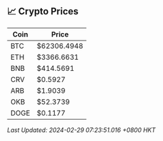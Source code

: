 ## 📈 Crypto Prices

| Coin | Price |
| ---- | ----- |
| BTC | $62306.4948 |
| ETH | $3366.6631 |
| BNB | $414.5691 |
| CRV | $0.5927 |
| ARB | $1.9039 |
| OKB | $52.3739 |
| DOGE | $0.1177 |

_Last Updated: 2024-02-29 07:23:51.016 +0800 HKT_